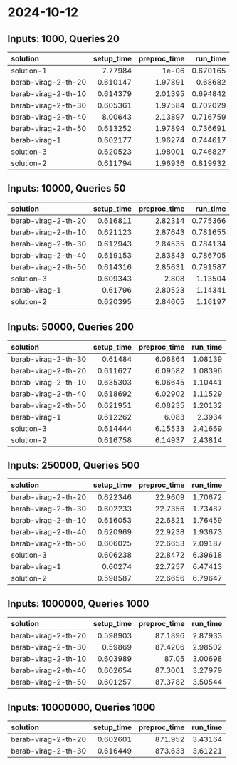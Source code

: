 # 2024-10-12

## Inputs: 1000, Queries 20

| solution            |   setup_time |   preproc_time |   run_time |
|:--------------------|-------------:|---------------:|-----------:|
| solution-1          |     7.77984  |        1e-06   |   0.670165 |
| barab-virag-2-th-20 |     0.610147 |        1.97891 |   0.68682  |
| barab-virag-2-th-10 |     0.614379 |        2.01395 |   0.694842 |
| barab-virag-2-th-30 |     0.605361 |        1.97584 |   0.702029 |
| barab-virag-2-th-40 |     8.00643  |        2.13897 |   0.716759 |
| barab-virag-2-th-50 |     0.613252 |        1.97894 |   0.736691 |
| barab-virag-1       |     0.602177 |        1.96274 |   0.744617 |
| solution-3          |     0.620523 |        1.98001 |   0.746827 |
| solution-2          |     0.611794 |        1.96936 |   0.819932 |

## Inputs: 10000, Queries 50

| solution            |   setup_time |   preproc_time |   run_time |
|:--------------------|-------------:|---------------:|-----------:|
| barab-virag-2-th-20 |     0.616811 |        2.82314 |   0.775366 |
| barab-virag-2-th-10 |     0.621123 |        2.87643 |   0.781655 |
| barab-virag-2-th-30 |     0.612943 |        2.84535 |   0.784134 |
| barab-virag-2-th-40 |     0.619153 |        2.83843 |   0.786705 |
| barab-virag-2-th-50 |     0.614316 |        2.85631 |   0.791587 |
| solution-3          |     0.609343 |        2.808   |   1.13504  |
| barab-virag-1       |     0.61796  |        2.80523 |   1.14341  |
| solution-2          |     0.620395 |        2.84605 |   1.16197  |

## Inputs: 50000, Queries 200

| solution            |   setup_time |   preproc_time |   run_time |
|:--------------------|-------------:|---------------:|-----------:|
| barab-virag-2-th-30 |     0.61484  |        6.06864 |    1.08139 |
| barab-virag-2-th-20 |     0.611627 |        6.09582 |    1.08396 |
| barab-virag-2-th-10 |     0.635303 |        6.06645 |    1.10441 |
| barab-virag-2-th-40 |     0.618692 |        6.02902 |    1.11529 |
| barab-virag-2-th-50 |     0.621951 |        6.08235 |    1.20132 |
| barab-virag-1       |     0.612262 |        6.083   |    2.3934  |
| solution-3          |     0.614444 |        6.15533 |    2.41669 |
| solution-2          |     0.616758 |        6.14937 |    2.43814 |

## Inputs: 250000, Queries 500

| solution            |   setup_time |   preproc_time |   run_time |
|:--------------------|-------------:|---------------:|-----------:|
| barab-virag-2-th-20 |     0.622346 |        22.9609 |    1.70672 |
| barab-virag-2-th-30 |     0.602233 |        22.7356 |    1.73487 |
| barab-virag-2-th-10 |     0.616053 |        22.6821 |    1.76459 |
| barab-virag-2-th-40 |     0.620969 |        22.9238 |    1.93673 |
| barab-virag-2-th-50 |     0.606025 |        22.6653 |    2.09187 |
| solution-3          |     0.606238 |        22.8472 |    6.39618 |
| barab-virag-1       |     0.60274  |        22.7257 |    6.47413 |
| solution-2          |     0.598587 |        22.6656 |    6.79647 |

## Inputs: 1000000, Queries 1000

| solution            |   setup_time |   preproc_time |   run_time |
|:--------------------|-------------:|---------------:|-----------:|
| barab-virag-2-th-20 |     0.598903 |        87.1896 |    2.87933 |
| barab-virag-2-th-30 |     0.59869  |        87.4206 |    2.98502 |
| barab-virag-2-th-10 |     0.603989 |        87.05   |    3.00698 |
| barab-virag-2-th-40 |     0.602654 |        87.3001 |    3.27979 |
| barab-virag-2-th-50 |     0.601257 |        87.3782 |    3.50544 |

## Inputs: 10000000, Queries 1000

| solution            |   setup_time |   preproc_time |   run_time |
|:--------------------|-------------:|---------------:|-----------:|
| barab-virag-2-th-20 |     0.602601 |        871.952 |    3.43164 |
| barab-virag-2-th-30 |     0.616449 |        873.633 |    3.61221 |